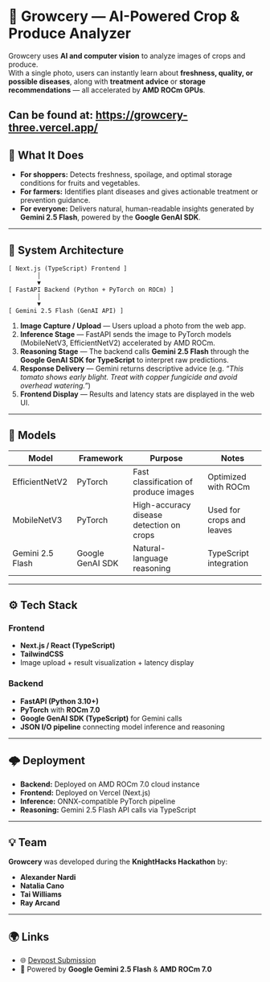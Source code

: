 # 🌱 Growcery — AI-Powered Crop & Produce Analyzer

Growcery uses **AI and computer vision** to analyze images of crops and produce.  
With a single photo, users can instantly learn about **freshness, quality, or possible diseases**, along with **treatment advice** or **storage recommendations** — all accelerated by **AMD ROCm GPUs**.

Can be found at: https://growcery-three.vercel.app/
---

## 🚀 What It Does

- **For shoppers:** Detects freshness, spoilage, and optimal storage conditions for fruits and vegetables.  
- **For farmers:** Identifies plant diseases and gives actionable treatment or prevention guidance.  
- **For everyone:** Delivers natural, human-readable insights generated by **Gemini 2.5 Flash**, powered by the **Google GenAI SDK**.

---

## 🧩 System Architecture

```
[ Next.js (TypeScript) Frontend ]
        │
        ▼
[ FastAPI Backend (Python + PyTorch on ROCm) ]
        │
        ▼
[ Gemini 2.5 Flash (GenAI API) ]
```

1. **Image Capture / Upload** — Users upload a photo from the web app.  
2. **Inference Stage** — FastAPI sends the image to PyTorch models (MobileNetV3, EfficientNetV2) accelerated by AMD ROCm.  
3. **Reasoning Stage** — The backend calls **Gemini 2.5 Flash** through the **Google GenAI SDK for TypeScript** to interpret raw predictions.  
4. **Response Delivery** — Gemini returns descriptive advice (e.g. *“This tomato shows early blight. Treat with copper fungicide and avoid overhead watering.”*)  
5. **Frontend Display** — Results and latency stats are displayed in the web UI.

---

## 🧠 Models

| Model | Framework | Purpose | Notes |
|-------|------------|----------|-------|
| EfficientNetV2 | PyTorch | Fast classification of produce images | Optimized with ROCm |
| MobileNetV3 | PyTorch | High-accuracy disease detection on crops | Used for crops and leaves | Optimized with ROCm |
| Gemini 2.5 Flash | Google GenAI SDK | Natural-language reasoning | TypeScript integration |

---

## ⚙️ Tech Stack

### Frontend
- **Next.js / React (TypeScript)**
- **TailwindCSS**
- Image upload + result visualization + latency display

### Backend
- **FastAPI (Python 3.10+)**
- **PyTorch** with **ROCm 7.0**
- **Google GenAI SDK (TypeScript)** for Gemini calls
- **JSON I/O pipeline** connecting model inference and reasoning

---

## 🌩️ Deployment

- **Backend:** Deployed on AMD ROCm 7.0 cloud instance  
- **Frontend:** Deployed on Vercel (Next.js)  
- **Inference:** ONNX-compatible PyTorch pipeline  
- **Reasoning:** Gemini 2.5 Flash API calls via TypeScript  

---

## 💡 Team

**Growcery** was developed during the **KnightHacks Hackathon** by:  
- **Alexander Nardi** 
- **Natalia Cano**
- **Tai Williams**
- **Ray Arcand**

---

## 🌍 Links

- 🌐 [Devpost Submission](https://devpost.com/software/growcery)
- 🧠 Powered by **Google Gemini 2.5 Flash** & **AMD ROCm 7.0**
